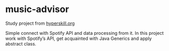 # music-advisor
Study project from [hyperskill.org](https://www.jetbrains.com/ru-ru/academy/)

Simple connect with Spotify API and data processing from it.
In this project work with Spotify’s API, get acquainted with Java Generics and apply abstract class.
